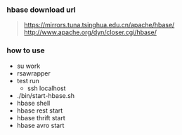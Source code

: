 ### hbase download url
> https://mirrors.tuna.tsinghua.edu.cn/apache/hbase/
> http://www.apache.org/dyn/closer.cgi/hbase/

### how to use
  + su work
  + rsawrapper
  + test run
    + ssh localhost
  + ./bin/start-hbase.sh
  + hbase shell
  + hbase rest start
  + hbase thrift start
  + hbase avro start